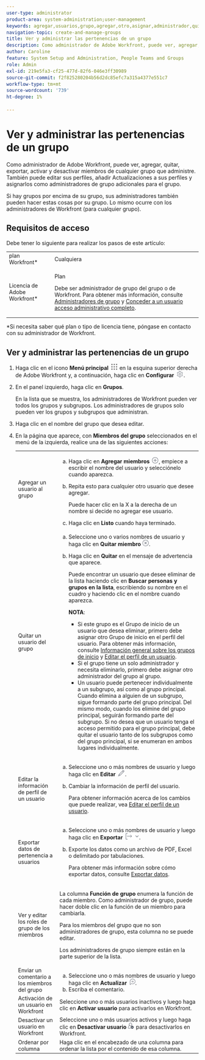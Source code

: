 ```yaml
---
user-type: administrator
product-area: system-administration;user-management
keywords: agregar,usuarios,grupo,agregar,otro,asignar,administrador,quitar,usuario,ver,roles,miembros,exportar,pertenencia,datos
navigation-topic: create-and-manage-groups
title: Ver y administrar las pertenencias de un grupo
description: Como administrador de Adobe Workfront, puede ver, agregar, quitar, exportar, activar y desactivar miembros de cualquier grupo que administre. También puede editar sus perfiles, añadir Actualizaciones a sus perfiles y asignarlos como administradores de grupo adicionales para el grupo.
author: Caroline
feature: System Setup and Administration, People Teams and Groups
role: Admin
exl-id: 219e5fa3-cf25-477d-82f6-046e3ff30989
source-git-commit: f2f825280204b56d2dc85efc7a315a4377e551c7
workflow-type: tm+mt
source-wordcount: '739'
ht-degree: 1%

---
```


# Ver y administrar las pertenencias de un grupo

Como administrador de Adobe Workfront, puede ver, agregar, quitar, exportar, activar y desactivar miembros de cualquier grupo que administre. También puede editar sus perfiles, añadir Actualizaciones a sus perfiles y asignarlos como administradores de grupo adicionales para el grupo.

Si hay grupos por encima de su grupo, sus administradores también pueden hacer estas cosas por su grupo. Lo mismo ocurre con los administradores de Workfront (para cualquier grupo).

## Requisitos de acceso

Debe tener lo siguiente para realizar los pasos de este artículo:

<table style="table-layout:auto"> 
 <col> 
 <col> 
 <tbody> 
  <tr> 
   <td role="rowheader">plan Workfront*</td> 
   <td>Cualquiera</td> 
  </tr> 
  <tr> 
   <td role="rowheader">Licencia de Adobe Workfront*</td> 
   <td> <p>Plan </p> <p>Debe ser administrador de grupo del grupo o de Workfront. Para obtener más información, consulte <a href="../../../administration-and-setup/manage-groups/group-roles/group-administrators.md" class="MCXref xref">Administradores de grupo</a> y <a href="../../../administration-and-setup/add-users/configure-and-grant-access/grant-a-user-full-administrative-access.md" class="MCXref xref">Conceder a un usuario acceso administrativo completo</a>.</p> </td> 
  </tr> 
 </tbody> 
</table>

&#42;Si necesita saber qué plan o tipo de licencia tiene, póngase en contacto con su administrador de Workfront.

## Ver y administrar las pertenencias de un grupo

1. Haga clic en el icono **Menú principal** ![](assets/main-menu-icon.png) en la esquina superior derecha de Adobe Workfront y, a continuación, haga clic en **Configurar** ![](assets/gear-icon-settings.png).

1. En el panel izquierdo, haga clic en **Grupos**.

   En la lista que se muestra, los administradores de Workfront pueden ver todos los grupos y subgrupos. Los administradores de grupos solo pueden ver los grupos y subgrupos que administran.

1. Haga clic en el nombre del grupo que desea editar.
1. En la página que aparece, con **Miembros del grupo** seleccionados en el menú de la izquierda, realice una de las siguientes acciones:

   <table style="table-layout:auto"> 
    <col> 
    <col> 
    <tbody> 
     <tr> 
      <td role="rowheader">Agregar un usuario al grupo</td> 
      <td> 
       <ol style="list-style-type: lower-alpha;"> 
        <li value="1">Haga clic en <strong>Agregar miembros</strong> <img src="assets/add-icon-plus-in-circle.png">, empiece a escribir el nombre del usuario y selecciónelo cuando aparezca.</li> 
        <li value="2"> <p>Repita esto para cualquier otro usuario que desee agregar.</p> <p>Puede hacer clic en la X a la derecha de un nombre si decide no agregar ese usuario.</p> </li> 
        <li value="3">Haga clic en <strong>Listo</strong> cuando haya terminado.</li> 
       </ol> </td> 
     </tr> 
     <tr> 
      <td role="rowheader">Quitar un usuario del grupo</td> 
      <td> 
       <ol style="list-style-type: lower-alpha;"> 
        <li value="1">Seleccione uno o varios nombres de usuario y haga clic en <strong>Quitar miembro</strong><img src="assets/remove-icon---x-in-circle.png">.</li> 
        <li value="2"> <p>Haga clic en <strong>Quitar</strong> en el mensaje de advertencia que aparece.</p> <p>Puede encontrar un usuario que desee eliminar de la lista haciendo clic en <strong>Buscar personas y grupos en la lista</strong>, escribiendo su nombre en el cuadro y haciendo clic en el nombre cuando aparezca.</p> <p><b>NOTA</b>:  
          <ul> 
           <li>Si este grupo es el Grupo de inicio de un usuario que desea eliminar, primero debe asignar otro Grupo de inicio en el perfil del usuario. Para obtener más información, consulte <a href="../../../administration-and-setup/manage-groups/groups-overview/home-groups.md" class="MCXref xref">Información general sobre los grupos de inicio</a> y <a href="../../../administration-and-setup/add-users/create-and-manage-users/edit-a-users-profile.md" class="MCXref xref">Editar el perfil de un usuario</a>.</li> 
           <li>Si el grupo tiene un solo administrador y necesita eliminarlo, primero debe asignar otro administrador del grupo al grupo.</li> 
           <li>Un usuario puede pertenecer individualmente a un subgrupo, así como al grupo principal. Cuando elimina a alguien de un subgrupo, sigue formando parte del grupo principal. Del mismo modo, cuando los elimine del grupo principal, seguirán formando parte del subgrupo. Si no desea que un usuario tenga el acceso permitido para el grupo principal, debe quitar el usuario tanto de los subgrupos como del grupo principal, si se enumeran en ambos lugares individualmente.</li> 
          </ul> </p> </li> 
       </ol> </td> 
     </tr> 
     <tr> 
      <td role="rowheader">Editar la información de perfil de un usuario</td> 
      <td> 
       <ol style="list-style-type: lower-alpha;"> 
        <li value="1">Seleccione uno o más nombres de usuario y luego haga clic en <strong>Editar</strong> <img src="assets/edit-icon.png">.</li> 
        <li value="2"> <p>Cambiar la información de perfil del usuario.</p> <p>Para obtener información acerca de los cambios que puede realizar, vea <a href="../../../administration-and-setup/add-users/create-and-manage-users/edit-a-users-profile.md" class="MCXref xref">Editar el perfil de un usuario</a>.</p> </li> 
       </ol> </td> 
     </tr> 
     <tr> 
      <td role="rowheader">Exportar datos de pertenencia a usuarios</td> 
      <td> 
       <ol style="list-style-type: lower-alpha;"> 
        <li value="1">Seleccione uno o más nombres de usuario y luego haga clic en <strong>Exportar</strong> <img src="assets/export.png">.</li> 
        <li value="2"> <p>Exporte los datos como un archivo de PDF, Excel o delimitado por tabulaciones.</p> <p>Para obtener más información sobre cómo exportar datos, consulte <a href="../../../reports-and-dashboards/reports/creating-and-managing-reports/export-data.md" class="MCXref xref">Exportar datos</a>.</p> </li> 
       </ol> </td> 
     </tr> 
     <tr> 
      <td role="rowheader">Ver y editar los roles de grupo de los miembros</td> 
      <td> <p>La columna <strong>Función de grupo</strong> enumera la función de cada miembro. Como administrador de grupo, puede hacer doble clic en la función de un miembro para cambiarla.</p> <p>Para los miembros del grupo que no son administradores de grupo, esta columna no se puede editar.</p> <p>Los administradores de grupo siempre están en la parte superior de la lista.</p> </td> 
     </tr> 
     <tr> 
      <td role="rowheader">Enviar un comentario a los miembros del grupo</td> 
      <td> 
       <ol style="list-style-type: lower-alpha;"> 
        <li value="1">Seleccione uno o más nombres de usuario y luego haga clic en <strong>Actualizar</strong> <img src="assets/comment-icon.png">.</li> 
        <li value="2">Escriba el comentario.</li> 
       </ol> </td> 
     </tr> 
     <tr> 
      <td role="rowheader">Activación de un usuario en Workfront</td> 
      <td>Seleccione uno o más usuarios inactivos y luego haga clic en <strong>Activar usuario</strong> para activarlos en Workfront. </td> 
     </tr> 
     <tr> 
      <td role="rowheader">Desactivar un usuario en Workfront</td> 
      <td>Seleccione uno o más usuarios activos y luego haga clic en <strong>Desactivar usuario</strong><img src="assets/deactivate-user.png"> para desactivarlos en Workfront.</td> 
     </tr> 
     <tr> 
      <td role="rowheader">Ordenar por columna</td> 
      <td>Haga clic en el encabezado de una columna para ordenar la lista por el contenido de esa columna.</td> 
     </tr> 
    </tbody> 
   </table>
